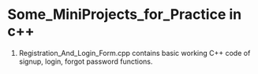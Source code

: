 # Some_MiniProjects_for_Practice in c++
1. Registration_And_Login_Form.cpp contains basic working C++ code of signup, login, forgot password functions.

